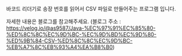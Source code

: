 바코드 리더기로 송장 번호를 읽어서 CSV 파일로 만들어주는 프로그램 입니다.

자세한 내용은 블로그를 참고해주세요.
(블로그 주소 : https://velog.io/@as9587/Java-%EC%97%91%EC%85%80-%ED%8C%8C%EC%9D%BC-%EC%9D%BD%EC%9D%80-%ED%9B%84-CSV-%ED%8C%8C%EC%9D%BC-%EB%A7%8C%EB%93%A4%EA%B8%B0)

